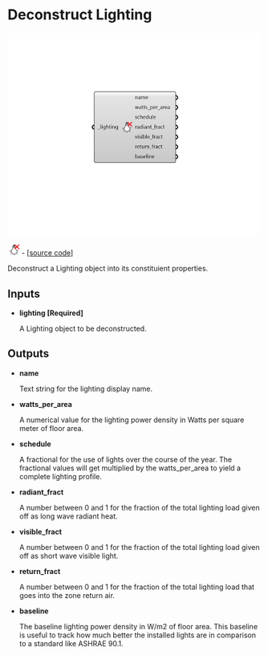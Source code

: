 # Deconstruct Lighting

![](../../.gitbook/assets/Deconstruct_Lighting.png)

![](../../.gitbook/assets/Deconstruct_Lighting%20%281%29.png) - [\[source code\]](https://github.com/ladybug-tools/honeybee-grasshopper-energy/blob/master/honeybee_grasshopper_energy/src//HB%20Deconstruct%20Lighting.py)

Deconstruct a Lighting object into its constituient properties.

## Inputs

* **lighting \[Required\]**

  A Lighting object to be deconstructed. 

## Outputs

* **name**

  Text string for the lighting display name. 

* **watts\_per\_area**

  A numerical value for the lighting power density in Watts per square meter of floor area. 

* **schedule**

  A fractional for the use of lights over the course of the year. The fractional values will get multiplied by the watts\_per\_area to yield a complete lighting profile. 

* **radiant\_fract**

  A number between 0 and 1 for the fraction of the total lighting load given off as long wave radiant heat. 

* **visible\_fract**

  A number between 0 and 1 for the fraction of the total lighting load given off as short wave visible light. 

* **return\_fract**

  A number between 0 and 1 for the fraction of the total lighting load that goes into the zone return air. 

* **baseline**

  The baseline lighting power density in W/m2 of floor area. This baseline is useful to track how much better the installed lights are in comparison to a standard like ASHRAE 90.1. 

